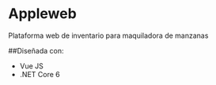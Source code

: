 # Appleweb
Plataforma web de inventario para maquiladora de manzanas

##Diseñada con:
- Vue JS
- .NET Core 6

